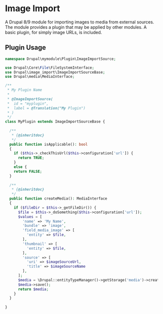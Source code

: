 # Image Import

A Drupal 8/9 module for importing images to media from external sources. 
The module provides a plugin that may be applied by other modules. A basic plugin, for simply image URLs, 
is included.

## Plugin Usage

```php
namespace Drupal\mymodule\Plugin\ImageImportSource;

use Drupal\Core\File\FileSystemInterface;
use Drupal\image_import\ImageImportSourceBase;
use Drupal\media\MediaInterface;

/**
 * My Plugin Name
 * 
 * @ImageImportSource(
 *  id = "myplugin",
 *  label = @Translation("My Plugin")
 * )
 */
class MyPlugin extends ImageImportSourceBase {
  
  /**
   * {@inheritdoc}
   */
  public function isApplicable(): bool
  {
    if ($this->_checkThisUrl($this->configuration['url']) {
      return TRUE;
    }
    else {
    return FALSE;
  }
  
  /**
   * {@inheritdoc}
   */
  public function createMedia(): MediaInterface
  {
    if ($fileDir = $this->_getFileDir()) {
      $file = $this->_doSomething($this->configuration['url']);
      $values = [
        'name' => 'My Name',
        'bundle' => 'image',
        'field_media_image' => [
          'entity' => $file,
        ],
        'thumbnail' => [
          'entity' => $file,
        ],
        'source' => [
          'uri' => $imageSourceUrl,
          'title' => $imageSourceName
        ],
      ];
      $media = \Drupal::entityTypeManager()->getStorage('media')->create($values);
      $media->save();
      return $media;
    }
  }
  
}
```
